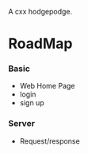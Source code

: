 A cxx hodgepodge.

# RoadMap

### Basic
* Web Home Page
* login
* sign up

### Server
* Request/response
